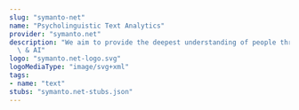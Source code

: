 ```yaml
---
slug: "symanto-net"
name: "Psycholinguistic Text Analytics"
provider: "symanto.net"
description: "We aim to provide the deepest understanding of people through psychology\
  \ & AI"
logo: "symanto.net-logo.svg"
logoMediaType: "image/svg+xml"
tags:
- name: "text"
stubs: "symanto.net-stubs.json"
---
```

